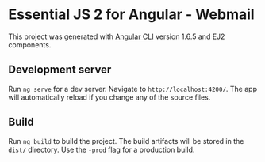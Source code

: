 # Essential JS 2 for Angular - Webmail

This project was generated with [Angular CLI](https://github.com/angular/angular-cli) version 1.6.5 and EJ2 components.

## Development server

Run `ng serve` for a dev server. Navigate to `http://localhost:4200/`. The app will automatically reload if you change any of the source files.

## Build

Run `ng build` to build the project. The build artifacts will be stored in the `dist/` directory. Use the `-prod` flag for a production build.